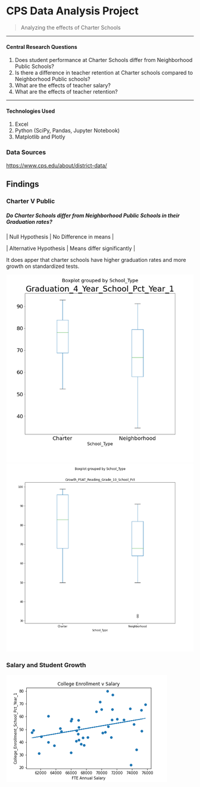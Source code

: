 # CPS Data Analysis Project

>Analyzing the effects of Charter Schools

---

#### Central Research Questions
1. Does student performance at Charter Schools differ from Neighborhood Public Schools?
2. Is there a difference in teacher retention at Charter schools compared to Neighborhood Public schools?
3. What are the effects of teacher salary?
4. What are the effects of teacher retention?

---

#### Technologies Used
1. Excel
2. Python (SciPy, Pandas, Jupyter Notebook)
3. Matplotlib and Plotly

### Data Sources
https://www.cps.edu/about/district-data/

## Findings

### Charter V Public

##### Do Charter Schools differ from Neighborhood Public Schools in their Graduation rates?

|     Null   Hypothesis   | No Difference in means |

|  Alternative Hypothesis | Means differ significantly |

It does apper that charter schools have higher graduation rates and more growth on standardized tests.

![alt text](https://github.com/RiverJAM/CPS_Data_Analysis/blob/main/output_data/Grad41vST.png "figure 1")
![alt text](https://github.com/RiverJAM/CPS_Data_Analysis/blob/main/output_data/Growth10ReadvST.png)

### Salary and Student Growth

![alt text](https://github.com/RiverJAM/CPS_Data_Analysis/blob/main/output_data/CollegeEnvSalary.png)


